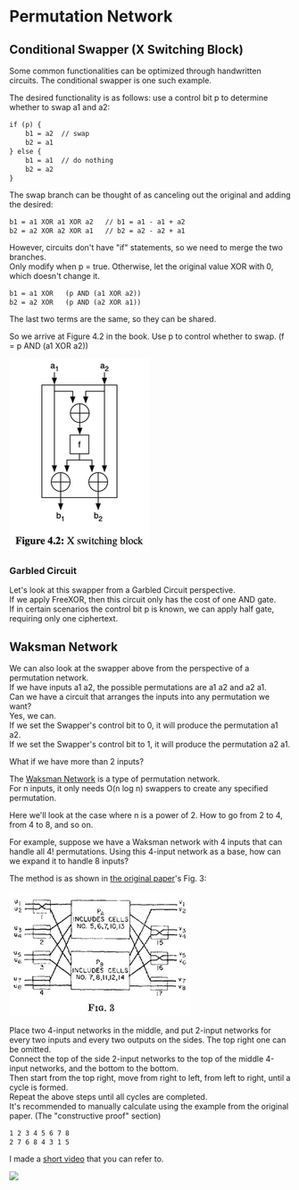 # Permutation Network

## Conditional Swapper (X Switching Block)

Some common functionalities can be optimized through handwritten circuits. The conditional swapper is one such example.

The desired functionality is as follows: use a control bit p to determine whether to swap a1 and a2:
```
if (p) {
    b1 = a2  // swap
    b2 = a1
} else {
    b1 = a1  // do nothing
    b2 = a2
}
```

The swap branch can be thought of as canceling out the original and adding the desired:
```
b1 = a1 XOR a1 XOR a2   // b1 = a1 - a1 + a2
b2 = a2 XOR a2 XOR a1   // b2 = a2 - a2 + a1
```

However, circuits don't have "if" statements, so we need to merge the two branches.<br>
Only modify when p = true. Otherwise, let the original value XOR with 0, which doesn't change it.
```
b1 = a1 XOR   (p AND (a1 XOR a2))
b2 = a2 XOR   (p AND (a2 XOR a1))
```
The last two terms are the same, so they can be shared.

So we arrive at Figure 4.2 in the book. Use p to control whether to swap. (f = p AND (a1 XOR a2))

![switch](images/Conditional-Swapper.png)

### Garbled Circuit

Let's look at this swapper from a Garbled Circuit perspective.<br>
If we apply FreeXOR, then this circuit only has the cost of one AND gate.<br>
If in certain scenarios the control bit p is known, we can apply half gate, requiring only one ciphertext.

## Waksman Network

We can also look at the swapper above from the perspective of a permutation network.<br>
If we have inputs a1 a2, the possible permutations are a1 a2 and a2 a1.<br>
Can we have a circuit that arranges the inputs into any permutation we want?<br>
Yes, we can.<br>
If we set the Swapper's control bit to 0, it will produce the permutation a1 a2.<br>
If we set the Swapper's control bit to 1, it will produce the permutation a2 a1.

What if we have more than 2 inputs?

The [Waksman Network](https://dl.acm.org/doi/pdf/10.1145/321439.321449) is a type of permutation network.<br>
For n inputs, it only needs O(n log n) swappers to create any specified permutation.

Here we'll look at the case where n is a power of 2. How to go from 2 to 4, from 4 to 8, and so on.

For example, suppose we have a Waksman network with 4 inputs that can handle all 4! permutations.
Using this 4-input network as a base, how can we expand it to handle 8 inputs?

The method is as shown in [the original paper](https://dl.acm.org/doi/pdf/10.1145/321439.321449)'s Fig. 3:

![Waksman.png](images/Waksman.png)

Place two 4-input networks in the middle, and put 2-input networks for every two inputs and every two outputs on the sides. The top right one can be omitted.<br>
Connect the top of the side 2-input networks to the top of the middle 4-input networks, and the bottom to the bottom.<br>
Then start from the top right, move from right to left, from left to right, until a cycle is formed.<br>
Repeat the above steps until all cycles are completed.<br>
It's recommended to manually calculate using the example from the original paper. (The "constructive proof" section)
```
1 2 3 4 5 6 7 8
2 7 6 8 4 3 1 5
```

I made a [short video](https://www.youtube.com/watch?v=9mdrYD_ZBvY) that you can refer to.

<a href="https://www.youtube.com/watch?v=9mdrYD_ZBvY">
<img src="https://img.youtube.com/vi/9mdrYD_ZBvY/maxresdefault.jpg">
</a>
